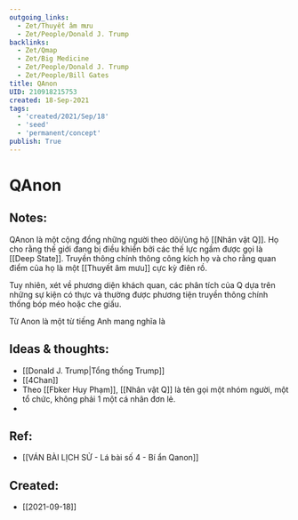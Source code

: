 ```yaml
---
outgoing_links:
  - Zet/Thuyết âm mưu
  - Zet/People/Donald J. Trump
backlinks:
  - Zet/Qmap
  - Zet/Big Medicine
  - Zet/People/Donald J. Trump
  - Zet/People/Bill Gates
title: QAnon
UID: 210918215753
created: 18-Sep-2021
tags:
  - 'created/2021/Sep/18'
  - 'seed'
  - 'permanent/concept'
publish: True
---
```

# QAnon

## Notes:
QAnon là một cộng đồng những người theo dõi/ủng hộ [[Nhân vật Q]]. Họ cho rằng thế giới đang bị điều khiển bởi các thế lực ngầm được gọi là [[Deep State]]. Truyền thông chính thông công kích họ và cho rằng quan điểm của họ là một [[Thuyết âm mưu]] cực kỳ điên rồ.

Tuy nhiên, xét về phương diện khách quan, các phân tích của Q dựa trên những sự kiện có thực và thường được phương tiện truyền thông chính thống bóp méo hoặc che giấu.

Từ Anon là một từ tiếng Anh mang nghĩa là 
## Ideas & thoughts:
- [[Donald J. Trump|Tổng thống Trump]]
- [[4Chan]]
- Theo [[Fbker Huy Phạm]], [[Nhân vật Q]] là tên gọi một nhóm người, một tổ chức, không phải 1 một cá nhân đơn lẻ.
- 
## Ref:
- [[VÁN BÀI LỊCH SỬ - Lá bài số 4 - Bí ẩn Qanon]]
## Created:
- [[2021-09-18]]
